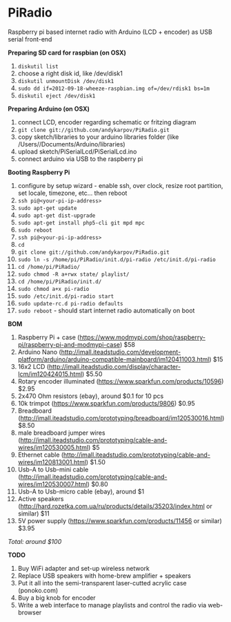 PiRadio
=======

Raspberry pi based internet radio with Arduino (LCD + encoder) as USB serial front-end


**Preparing SD card for raspbian (on OSX)**

1. `diskutil list`
2. choose a right disk id, like /dev/disk1
3. `diskutil unmountDisk /dev/disk1`
4. `sudo dd if=2012-09-18-wheeze-raspbian.img of=/dev/rdisk1 bs=1m`
5. `diskutil eject /dev/disk1`

**Preparing Arduino (on OSX)**

1. connect LCD, encoder regarding schematic or fritzing diagram
2. `git clone git://github.com/andykarpov/PiRadio.git`
3. copy sketch/libraries to your arduino libraries folder (like /Users/<user>/Documents/Arduino/libraries)
4. upload sketch/PiSerialLcd/PiSerialLcd.ino
5. connect arduino via USB to the raspberry pi

**Booting Raspberry Pi**

1. configure by setup wizard - enable ssh, over clock, resize root partition, set locale, timezone, etc… then reboot
2. `ssh pi@<your-pi-ip-address>`
3. `sudo apt-get update`
4. `sudo apt-get dist-upgrade`
5. `sudo apt-get install php5-cli git mpd mpc`
6. `sudo reboot`
7. `ssh pi@<your-pi-ip-address>`
8. `cd`
9. `git clone git://github.com/andykarpov/PiRadio.git`
10. `sudo ln -s /home/pi/PiRadio/init.d/pi-radio /etc/init.d/pi-radio`
11. `cd /home/pi/PiRadio/`
12. `sudo chmod -R a+rwx state/ playlist/`
13. `cd /home/pi/PiRadio/init.d/`
14. `sudo chmod a+x pi-radio`
15. `sudo /etc/init.d/pi-radio start`
16. `sudo update-rc.d pi-radio defaults`
17. `sudo reboot` - should start internet radio automatically on boot


**BOM**

1. Raspberry Pi + case (https://www.modmypi.com/shop/raspberry-pi/raspberry-pi-and-modmypi-case) $58
2. Arduino Nano (http://imall.iteadstudio.com/development-platform/arduino/arduino-compatible-mainboard/im120411003.html) $15
3. 16x2 LCD (http://imall.iteadstudio.com/display/character-lcm/im120424015.html) $5.50
4. Rotary encoder illuminated (https://www.sparkfun.com/products/10596) $2.95
5. 2x470 Ohm resistors (ebay), around $0.1 for 10 pcs
6. 10k trimpot (https://www.sparkfun.com/products/9806) $0.95
7. Breadboard (http://imall.iteadstudio.com/prototyping/breadboard/im120530016.html) $8.50
8. male breadboard jumper wires (http://imall.iteadstudio.com/prototyping/cable-and-wires/im120530005.html) $5
9. Ethernet cable (http://imall.iteadstudio.com/prototyping/cable-and-wires/im120813001.html) $1.50
10. Usb-A to Usb-mini cable (http://imall.iteadstudio.com/prototyping/cable-and-wires/im120530007.html) $0.80
11. Usb-A to Usb-micro cable (ebay), around $1
12. Active speakers (http://hard.rozetka.com.ua/ru/products/details/35203/index.html or similar) $11
13. 5V power supply (https://www.sparkfun.com/products/11456 or similar) $3.95

*Total: around $100*


**TODO**

1. Buy WiFi adapter and set-up wireless network
2. Replace USB speakers with home-brew amplifier + speakers
3. Put it all into the semi-transparent laser-cutted acrylic case (ponoko.com)
4. Buy a big knob for encoder
5. Write a web interface to manage playlists and control the radio via web-browser

